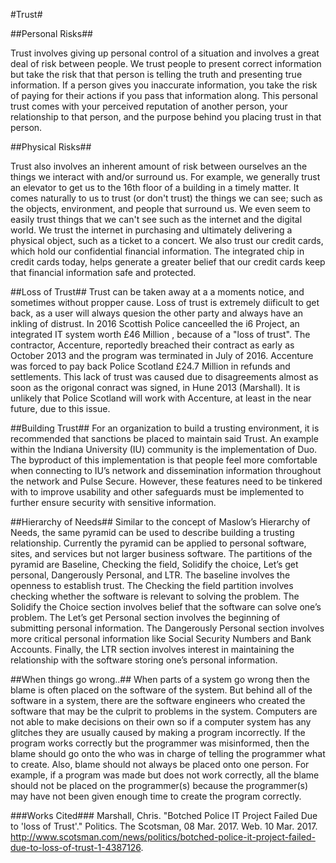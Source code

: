 #Trust#

##Personal Risks##

Trust involves giving up personal control of a situation and involves a great deal of risk between people. We trust people to present correct information but take the risk that that person is telling the truth and presenting true information. If a person gives you inaccurate information, you take the risk of paying for their actions if you pass that information along. This personal trust comes with your perceived reputation of another person, your relationship to that person, and the purpose behind you placing trust in that person. 


##Physical Risks##

Trust also involves an inherent amount of risk between ourselves an the things we interact with and/or surround us. For example, we generally trust an elevator to get us to the 16th floor of a building in a timely matter. It comes naturally to us to trust (or don't trust) the things we can see; such as the objects, environment, and people that surround us. We even seem to easily trust things that we can't see such as the internet and the digital world. We trust the internet in purchasing and ultimately delivering a physical object, such as a ticket to a concert. We also trust our credit cards, which hold our confidential financial information. The integrated chip in credit cards today, helps generate a greater belief that our credit cards keep that financial information safe and protected. 


##Loss of Trust##
Trust can be taken away at a a moments notice, and sometimes without propper cause. Loss of trust is extremely diificult to get back, as a user will always quesion the other party and always have an inkling of distrust. In 2016 Scottish Police canceelled the i6 Project, an integrated IT system worth £46 Million , because of a "loss of trust". The contractor, Accenture, reportedly breached their contract as early as October 2013 and the program was terminated in July of 2016. Accenture was forced to pay back Police Scotland £24.7 Million in refunds and settlements. This lack of trust was caused due to disagreements almost as soon as the origonal conract was signed, in Hune 2013 (Marshall). It is unlikely that Police Scotland will work with Accenture, at least in the near future, due to this issue.

##Building Trust##
For an organization to build a trusting environment, it is recommended that sanctions be placed to maintain said Trust. An example within the Indiana University (IU) community is the implementation of Duo. The byproduct of this implementation is that people feel more comfortable when connecting to IU’s network and dissemination information throughout the network and Pulse Secure. However, these features need to be tinkered with to improve usability and other safeguards must be implemented to further ensure security with sensitive information. 

##Hierarchy of Needs##
Similar to the concept of Maslow’s Hierarchy of Needs, the same pyramid can be used to describe building a trusting relationship. Currently the pyramid can be applied to personal software, sites, and services but not larger business software. The partitions of the pyramid are Baseline, Checking the field, Solidify the choice, Let’s get personal, Dangerously Personal, and LTR. The baseline involves the openness to establish trust. The Checking the field partition involves checking whether the software is relevant to solving the problem. The Solidify the Choice section involves belief that the software can solve one’s problem. The Let’s get Personal section involves the beginning of submitting personal information. The Dangerously Personal section involves more critical personal information like Social Security Numbers and Bank Accounts. Finally, the LTR section involves interest in maintaining the relationship with the software storing one’s personal information. 

##When things go wrong..##
When parts of a system go wrong then the blame is often placed on the software of the system.  But behind all of the software in a system, there are the software engineers who created the software that may be the culprit to problems in the system.  Computers are not able to make decisions on their own so if a computer system has any glitches they are usually caused by making a program incorrectly.  If the program works correctly but the programmer was misinformed, then the blame should go onto the who was in charge of telling the programmer what to create.  Also, blame should not always be placed onto one person.  For example, if a program was made but does not work correctly, all the blame should not be placed on the programmer(s) because the programmer(s) may have not been given enough time to create the program correctly.

###Works Cited###
Marshall, Chris. "Botched Police IT Project Failed Due to 'loss of Trust'." Politics. The Scotsman, 08 Mar. 2017. Web. 10 Mar. 2017. <http://www.scotsman.com/news/politics/botched-police-it-project-failed-due-to-loss-of-trust-1-4387126>.